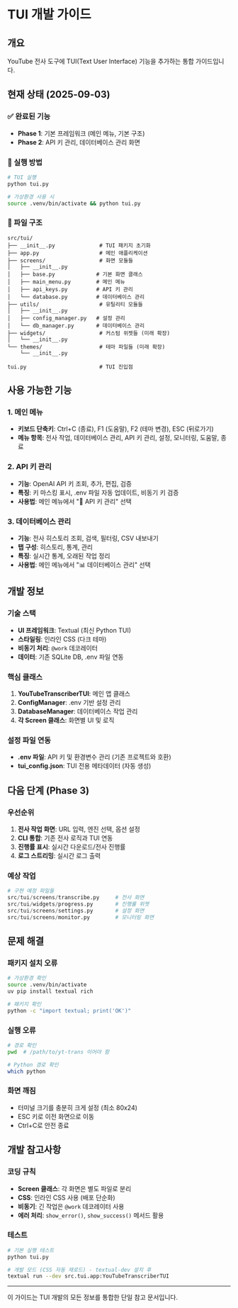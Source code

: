 # TUI 개발 가이드

## 개요

YouTube 전사 도구에 TUI(Text User Interface) 기능을 추가하는 통합 가이드입니다.

## 현재 상태 (2025-09-03)

### ✅ 완료된 기능
- **Phase 1**: 기본 프레임워크 (메인 메뉴, 기본 구조)
- **Phase 2**: API 키 관리, 데이터베이스 관리 화면

### 🔧 실행 방법
```bash
# TUI 실행
python tui.py

# 가상환경 사용 시
source .venv/bin/activate && python tui.py
```

### 📁 파일 구조
```
src/tui/
├── __init__.py              # TUI 패키지 초기화
├── app.py                   # 메인 애플리케이션
├── screens/                 # 화면 모듈들
│   ├── __init__.py
│   ├── base.py             # 기본 화면 클래스
│   ├── main_menu.py        # 메인 메뉴
│   ├── api_keys.py         # API 키 관리
│   └── database.py         # 데이터베이스 관리
├── utils/                   # 유틸리티 모듈들
│   ├── __init__.py
│   ├── config_manager.py   # 설정 관리
│   └── db_manager.py       # 데이터베이스 관리
├── widgets/                 # 커스텀 위젯들 (미래 확장)
│   └── __init__.py
└── themes/                  # 테마 파일들 (미래 확장)
    └── __init__.py

tui.py                       # TUI 진입점
```

## 사용 가능한 기능

### 1. 메인 메뉴
- **키보드 단축키**: Ctrl+C (종료), F1 (도움말), F2 (테마 변경), ESC (뒤로가기)
- **메뉴 항목**: 전사 작업, 데이터베이스 관리, API 키 관리, 설정, 모니터링, 도움말, 종료

### 2. API 키 관리 
- **기능**: OpenAI API 키 조회, 추가, 편집, 검증
- **특징**: 키 마스킹 표시, .env 파일 자동 업데이트, 비동기 키 검증
- **사용법**: 메인 메뉴에서 "🔑 API 키 관리" 선택

### 3. 데이터베이스 관리
- **기능**: 전사 히스토리 조회, 검색, 필터링, CSV 내보내기
- **탭 구성**: 히스토리, 통계, 관리
- **특징**: 실시간 통계, 오래된 작업 정리
- **사용법**: 메인 메뉴에서 "📊 데이터베이스 관리" 선택

## 개발 정보

### 기술 스택
- **UI 프레임워크**: Textual (최신 Python TUI)
- **스타일링**: 인라인 CSS (다크 테마)
- **비동기 처리**: `@work` 데코레이터
- **데이터**: 기존 SQLite DB, .env 파일 연동

### 핵심 클래스
1. **YouTubeTranscriberTUI**: 메인 앱 클래스
2. **ConfigManager**: .env 기반 설정 관리
3. **DatabaseManager**: 데이터베이스 작업 관리
4. **각 Screen 클래스**: 화면별 UI 및 로직

### 설정 파일 연동
- **.env 파일**: API 키 및 환경변수 관리 (기존 프로젝트와 호환)
- **tui_config.json**: TUI 전용 메타데이터 (자동 생성)

## 다음 단계 (Phase 3)

### 우선순위
1. **전사 작업 화면**: URL 입력, 엔진 선택, 옵션 설정
2. **CLI 통합**: 기존 전사 로직과 TUI 연동
3. **진행률 표시**: 실시간 다운로드/전사 진행률
4. **로그 스트리밍**: 실시간 로그 출력

### 예상 작업
```python
# 구현 예정 파일들
src/tui/screens/transcribe.py     # 전사 화면
src/tui/widgets/progress.py       # 진행률 위젯
src/tui/screens/settings.py       # 설정 화면
src/tui/screens/monitor.py        # 모니터링 화면
```

## 문제 해결

### 패키지 설치 오류
```bash
# 가상환경 확인
source .venv/bin/activate
uv pip install textual rich

# 패키지 확인
python -c "import textual; print('OK')"
```

### 실행 오류
```bash
# 경로 확인
pwd  # /path/to/yt-trans 이어야 함

# Python 경로 확인
which python
```

### 화면 깨짐
- 터미널 크기를 충분히 크게 설정 (최소 80x24)
- ESC 키로 이전 화면으로 이동
- Ctrl+C로 안전 종료

## 개발 참고사항

### 코딩 규칙
- **Screen 클래스**: 각 화면은 별도 파일로 분리
- **CSS**: 인라인 CSS 사용 (배포 단순화)
- **비동기**: 긴 작업은 `@work` 데코레이터 사용
- **에러 처리**: `show_error()`, `show_success()` 메서드 활용

### 테스트
```bash
# 기본 실행 테스트
python tui.py

# 개발 모드 (CSS 자동 재로드) - textual-dev 설치 후
textual run --dev src.tui.app:YouTubeTranscriberTUI
```

---

이 가이드는 TUI 개발의 모든 정보를 통합한 단일 참고 문서입니다.